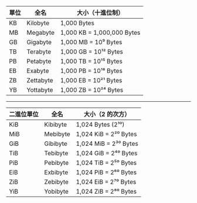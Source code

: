 | 單位 | 全名        | 大小（十進位制）          |
|------|------------|----------------------------|
| KB   | Kilobyte   | 1,000 Bytes                |
| MB   | Megabyte   | 1,000 KB = 1,000,000 Bytes |
| GB   | Gigabyte   | 1,000 MB = 10⁹ Bytes       |
| TB   | Terabyte   | 1,000 GB = 10¹² Bytes      |
| PB   | Petabyte   | 1,000 TB = 10¹⁵ Bytes      |
| EB   | Exabyte    | 1,000 PB = 10¹⁸ Bytes      |
| ZB   | Zettabyte  | 1,000 EB = 10²¹ Bytes      |
| YB   | Yottabyte  | 1,000 ZB = 10²⁴ Bytes      |

***

| 二進位單位  | 全名        | 大小（2 的次方）        |
|------------|------------|--------------------------|
| KiB        | Kibibyte   | 1,024 Bytes (2¹⁰)        |
| MiB        | Mebibyte   | 1,024 KiB = 2²⁰ Bytes    |
| GiB        | Gibibyte   | 1,024 MiB = 2³⁰ Bytes    |
| TiB        | Tebibyte   | 1,024 GiB = 2⁴⁰ Bytes    |
| PiB        | Pebibyte   | 1,024 TiB = 2⁵⁰ Bytes    |
| EiB        | Exbibyte   | 1,024 PiB = 2⁶⁰ Bytes    |
| ZiB        | Zebibyte   | 1,024 EiB = 2⁷⁰ Bytes    |
| YiB        | Yobibyte   | 1,024 ZiB = 2⁸⁰ Bytes    |
